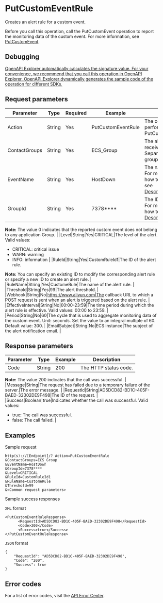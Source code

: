 # PutCustomEventRule

Creates an alert rule for a custom event.

Before you call this operation, call the PutCustomEvent operation to report the monitoring data of the custom event. For more information, see [PutCustomEvent](~~115012~~).

## Debugging

[OpenAPI Explorer automatically calculates the signature value. For your convenience, we recommend that you call this operation in OpenAPI Explorer. OpenAPI Explorer dynamically generates the sample code of the operation for different SDKs.](https://api.aliyun.com/#product=Cms&api=PutCustomEventRule&type=RPC&version=2019-01-01)

## Request parameters

|Parameter|Type|Required|Example|Description|
|---------|----|--------|-------|-----------|
|Action|String|Yes|PutCustomEventRule|The operation that you want to perform. Set the value to PutCustomEventRule. |
|ContactGroups|String|Yes|ECS\_Group|The alert contact group that receives alert notifications. Separate multiple contact groups with commas \(,\). |
|EventName|String|Yes|HostDown|The name of the custom event. For more information about how to obtain the event name, see [DescribeCustomEventAttribute](~~115262~~). |
|GroupId|String|Yes|7378\*\*\*\*|The ID of the application group. For more information about how to obtain the group ID, see [DescribeCustomEventAttribute](~~115262~~).

 **Note:** The value 0 indicates that the reported custom event does not belong to any application Group. |
|Level|String|Yes|CRITICAL|The level of the alert. Valid values:

 -   CRITICAL: critical issue
-   WARN: warning
-   INFO: information |
|RuleId|String|Yes|CustomRuleId1|The ID of the alert rule.

 **Note:** You can specify an existing ID to modify the corresponding alert rule or specify a new ID to create an alert rule. |
|RuleName|String|Yes|CustomeRule|The name of the alert rule. |
|Threshold|String|Yes|99|The alert threshold. |
|Webhook|String|No|https://www.aliyun.com|The callback URL to which a POST request is sent when an alert is triggered based on the alert rule. |
|EffectiveInterval|String|No|00:00-23:59|The time period during which the alert rule is effective. Valid values: 00:00 to 23:59. |
|Period|String|No|60|The cycle that is used to aggregate monitoring data of the custom event. Unit: seconds. Set the value to an integral multiple of 60. Default value: 300. |
|EmailSubject|String|No|ECS instance|The subject of the alert notification email. |

## Response parameters

|Parameter|Type|Example|Description|
|---------|----|-------|-----------|
|Code|String|200|The HTTP status code.

 **Note:** The value 200 indicates that the call was successful. |
|Message|String|The request has failed due to a temporary failure of the server.|The error message. |
|RequestId|String|AD5DCD82-BD1C-405F-BAED-32302DE9F498|The ID of the request. |
|Success|Boolean|true|Indicates whether the call was successful. Valid values:

 -   true: The call was successful.
-   false: The call failed. |

## Examples

Sample request

```
http(s)://[Endpoint]/? Action=PutCustomEventRule
&ContactGroups=ECS_Group
&EventName=HostDown
&GroupId=7378****
&Level=CRITICAL
&RuleId=CustomRuleId1
&RuleName=CustomeRule
&Threshold=99
&<Common request parameters>
```

Sample success responses

`XML` format

```
<PutCustomEventRuleResponse>
	  <RequestId>AD5DCD82-BD1C-405F-BAED-32302DE9F498</RequestId>
	  <Code>200</Code>
	  <Success>true</Success>
</PutCustomEventRuleResponse>
```

`JSON` format

```
{
	"RequestId": "AD5DCD82-BD1C-405F-BAED-32302DE9F498",
	"Code": "200",
	"Success": true
}
```

## Error codes

For a list of error codes, visit the [API Error Center](https://error-center.alibabacloud.com/status/product/Cms).

